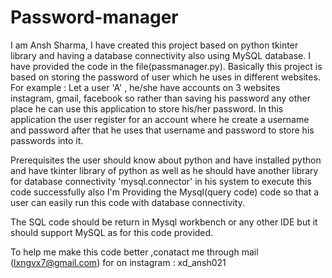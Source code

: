 # Password-manager
I am Ansh Sharma, I have created this project based on python tkinter library and having a database connectivity also using MySQL database.
I have provided the code in the file(passmanager.py). Basically this project is based on storing the password of user which he uses in different websites. For example : Let a user 'A' , he/she have accounts on 3 websites instagram, gmail, facebook so rather than saving his password any other place he can use this application to store his/her password. In this application the user register for an account where he create a username and password after that he uses that username and password to store his passwords into it.

Prerequisites the user should know about python and  have installed python and have tkinter library of python as well as he should have another library for database connectivity 'mysql.connector' in his system to execute this code successfully also I'm Providing the Mysql(query code) code so that a user can easily run this code with database connectivity.

The SQL code should be return in Mysql workbench or any other IDE but it should support MySQL as for this code provided.

To help me make this code better ,conatact me through mail (lxngvx7@gmail.com)
for on instagram : xd_ansh021
